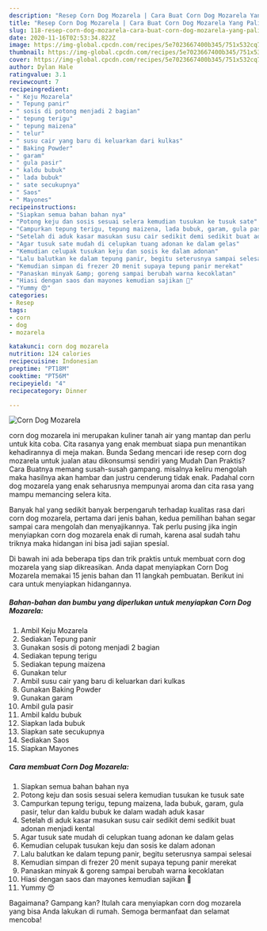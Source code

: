 ```yaml
---
description: "Resep Corn Dog Mozarela | Cara Buat Corn Dog Mozarela Yang Paling Enak"
title: "Resep Corn Dog Mozarela | Cara Buat Corn Dog Mozarela Yang Paling Enak"
slug: 118-resep-corn-dog-mozarela-cara-buat-corn-dog-mozarela-yang-paling-enak
date: 2020-11-16T02:53:34.822Z
image: https://img-global.cpcdn.com/recipes/5e7023667400b345/751x532cq70/corn-dog-mozarela-foto-resep-utama.jpg
thumbnail: https://img-global.cpcdn.com/recipes/5e7023667400b345/751x532cq70/corn-dog-mozarela-foto-resep-utama.jpg
cover: https://img-global.cpcdn.com/recipes/5e7023667400b345/751x532cq70/corn-dog-mozarela-foto-resep-utama.jpg
author: Dylan Hale
ratingvalue: 3.1
reviewcount: 7
recipeingredient:
- " Keju Mozarela"
- " Tepung panir"
- " sosis di potong menjadi 2 bagian"
- " tepung terigu"
- " tepung maizena"
- " telur"
- " susu cair yang baru di keluarkan dari kulkas"
- " Baking Powder"
- " garam"
- " gula pasir"
- " kaldu bubuk"
- " lada bubuk"
- " sate secukupnya"
- " Saos"
- " Mayones"
recipeinstructions:
- "Siapkan semua bahan bahan nya"
- "Potong keju dan sosis sesuai selera kemudian tusukan ke tusuk sate"
- "Campurkan tepung terigu, tepung maizena, lada bubuk, garam, gula pasir, telur dan kaldu bubuk ke dalam wadah aduk kasar"
- "Setelah di aduk kasar masukan susu cair sedikit demi sedikit buat adonan menjadi kental"
- "Agar tusuk sate mudah di celupkan tuang adonan ke dalam gelas"
- "Kemudian celupak tusukan keju dan sosis ke dalam adonan"
- "Lalu balutkan ke dalam tepung panir, begitu seterusnya sampai selesai"
- "Kemudian simpan di frezer 20 menit supaya tepung panir merekat"
- "Panaskan minyak &amp; goreng sampai berubah warna kecoklatan"
- "Hiasi dengan saos dan mayones kemudian sajikan 💞"
- "Yummy 😍"
categories:
- Resep
tags:
- corn
- dog
- mozarela

katakunci: corn dog mozarela 
nutrition: 124 calories
recipecuisine: Indonesian
preptime: "PT18M"
cooktime: "PT56M"
recipeyield: "4"
recipecategory: Dinner

---
```



![Corn Dog Mozarela](https://img-global.cpcdn.com/recipes/5e7023667400b345/751x532cq70/corn-dog-mozarela-foto-resep-utama.jpg)


corn dog mozarela ini merupakan kuliner tanah air yang mantap dan perlu untuk kita coba. Cita rasanya yang enak membuat siapa pun menantikan kehadirannya di meja makan.
Bunda Sedang mencari ide resep corn dog mozarela untuk jualan atau dikonsumsi sendiri yang Mudah Dan Praktis? Cara Buatnya memang susah-susah gampang. misalnya keliru mengolah maka hasilnya akan hambar dan justru cenderung tidak enak. Padahal corn dog mozarela yang enak seharusnya mempunyai aroma dan cita rasa yang mampu memancing selera kita.



Banyak hal yang sedikit banyak berpengaruh terhadap kualitas rasa dari corn dog mozarela, pertama dari jenis bahan, kedua pemilihan bahan segar sampai cara mengolah dan menyajikannya. Tak perlu pusing jika ingin menyiapkan corn dog mozarela enak di rumah, karena asal sudah tahu triknya maka hidangan ini bisa jadi sajian spesial.


Di bawah ini ada beberapa tips dan trik praktis untuk membuat corn dog mozarela yang siap dikreasikan. Anda dapat menyiapkan Corn Dog Mozarela memakai 15 jenis bahan dan 11 langkah pembuatan. Berikut ini cara untuk menyiapkan hidangannya.

<!--inarticleads1-->

##### Bahan-bahan dan bumbu yang diperlukan untuk menyiapkan Corn Dog Mozarela:

1. Ambil  Keju Mozarela
1. Sediakan  Tepung panir
1. Gunakan  sosis di potong menjadi 2 bagian
1. Sediakan  tepung terigu
1. Sediakan  tepung maizena
1. Gunakan  telur
1. Ambil  susu cair yang baru di keluarkan dari kulkas
1. Gunakan  Baking Powder
1. Gunakan  garam
1. Ambil  gula pasir
1. Ambil  kaldu bubuk
1. Siapkan  lada bubuk
1. Siapkan  sate secukupnya
1. Sediakan  Saos
1. Siapkan  Mayones




<!--inarticleads2-->

##### Cara membuat Corn Dog Mozarela:

1. Siapkan semua bahan bahan nya
1. Potong keju dan sosis sesuai selera kemudian tusukan ke tusuk sate
1. Campurkan tepung terigu, tepung maizena, lada bubuk, garam, gula pasir, telur dan kaldu bubuk ke dalam wadah aduk kasar
1. Setelah di aduk kasar masukan susu cair sedikit demi sedikit buat adonan menjadi kental
1. Agar tusuk sate mudah di celupkan tuang adonan ke dalam gelas
1. Kemudian celupak tusukan keju dan sosis ke dalam adonan
1. Lalu balutkan ke dalam tepung panir, begitu seterusnya sampai selesai
1. Kemudian simpan di frezer 20 menit supaya tepung panir merekat
1. Panaskan minyak &amp; goreng sampai berubah warna kecoklatan
1. Hiasi dengan saos dan mayones kemudian sajikan 💞
1. Yummy 😍




Bagaimana? Gampang kan? Itulah cara menyiapkan corn dog mozarela yang bisa Anda lakukan di rumah. Semoga bermanfaat dan selamat mencoba!
